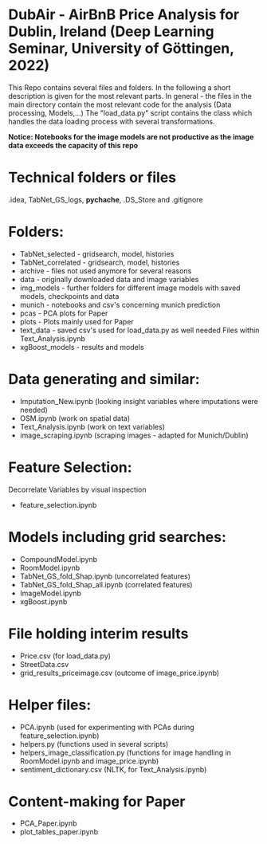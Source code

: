 # DubAir - AirBnB Price Analysis for Dublin, Ireland (Deep Learning Seminar, University of Göttingen, 2022)


This Repo contains several files and folders. In the following a short description is given for the most relevant parts.
In general - the files in the main directory contain the most relevant code for the analysis (Data processing, Models,...)
The "load_data.py" script contains the class which handles the data loading process with several transformations.

**Notice: Notebooks for the image models are not productive as the image data exceeds the capacity of this repo**

# Technical folders or files
.idea, TabNet_GS_logs, __pychache__, .DS_Store and .gitignore 


# Folders:
- TabNet_selected - gridsearch, model, histories
- TabNet_correlated - gridsearch, model, histories
- archive - files not used anymore for several reasons
- data - originally downloaded data and image variables
- img_models - further folders for different image models with saved models, checkpoints and data
- munich - notebooks and csv's concerning munich prediction
- pcas - PCA plots for Paper
- plots - Plots mainly used for Paper
- text_data - saved csv's used for load_data.py as well needed Files within Text_Analysis.ipynb
- xgBoost_models - results and models 


# Data generating and similar:
- Imputation_New.ipynb (looking insight variables where imputations were needed)
- OSM.ipynb (work on spatial data)
- Text_Analysis.ipynb (work on text variables)
- image_scraping.ipynb (scraping images - adapted for Munich/Dublin)


# Feature Selection: 
Decorrelate Variables by visual inspection
- feature_selection.ipynb


# Models including grid searches:
- CompoundModel.ipynb
- RoomModel.ipynb
- TabNet_GS_fold_Shap.ipynb (uncorrelated features)
- TabNet_GS_fold_Shap_all.ipynb (correlated features)
- ImageModel.ipynb
- xgBoost.ipynb


# File holding interim results
- Price.csv (for load_data.py)
- StreetData.csv
- grid_results_priceimage.csv (outcome of image_price.ipynb)


# Helper files:
- PCA.ipynb (used for experimenting with PCAs during feature_selection.ipynb)
- helpers.py (functions used in several scripts)
- helpers_image_classification.py (functions for image handling in RoomModel.ipynb and image_price.ipynb)
- sentiment_dictionary.csv (NLTK, for Text_Analysis.ipynb)


# Content-making for Paper
- PCA_Paper.ipynb
- plot_tables_paper.ipynb
